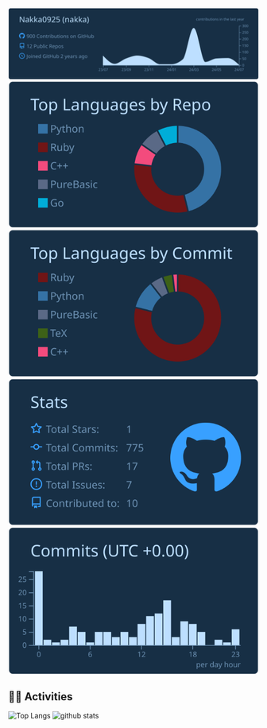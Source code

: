 [![](https://raw.githubusercontent.com/Nakka0925/Nakka0925/main/profile-summary-card-output/prussian/0-profile-details.svg)](https://github.com/vn7n24fzkq/github-profile-summary-cards)
[![](https://raw.githubusercontent.com/Nakka0925/Nakka0925/main/profile-summary-card-output/prussian/1-repos-per-language.svg)](https://github.com/vn7n24fzkq/github-profile-summary-cards) [![](https://raw.githubusercontent.com/Nakka0925/Nakka0925/main/profile-summary-card-output/prussian/2-most-commit-language.svg)](https://github.com/vn7n24fzkq/github-profile-summary-cards)
[![](https://raw.githubusercontent.com/Nakka0925/Nakka0925/main/profile-summary-card-output/prussian/3-stats.svg)](https://github.com/vn7n24fzkq/github-profile-summary-cards) [![](https://raw.githubusercontent.com/Nakka0925/Nakka0925/main/profile-summary-card-output/prussian/4-productive-time.svg)](https://github.com/vn7n24fzkq/github-profile-summary-cards)

<!-- 4. GitHub usernameを変更, 2箇所 -->
<!-- ライトモート：theme=light, ダークモート：theme=vue-dark  -->
## 🏃‍♀️ Activities
<div align="left"> 
  <img alt="Top Langs" height="170px" src="https://github-readme-stats.vercel.app/api?username=Nakka0925&theme=vue-dark&layout=compact" />
  <img alt="github stats" height="170px" src="https://github-readme-stats.vercel.app/api/top-langs/?username=Nakka0925&theme=vue-dark&layout=compact" />
</div>
<!--
**Nakka0925/Nakka0925** is a ✨ _special_ ✨ repository because its `README.md` (this file) appears on your GitHub profile.

Here are some ideas to get you started:

- 🔭 I’m currently working on ...
- 🌱 I’m currently learning ...
- 👯 I’m looking to collaborate on ...
- 🤔 I’m looking for help with ...
- 💬 Ask me about ...
- 📫 How to reach me: ...
- 😄 Pronouns: ...
- ⚡ Fun fact: ...
-->
